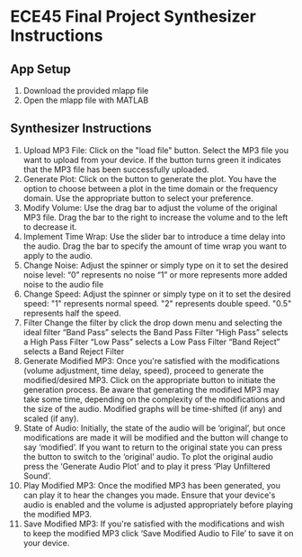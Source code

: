 # ECE45 Final Project Synthesizer Instructions

## App Setup
1. Download the provided mlapp file
2. Open the mlapp file with MATLAB

## Synthesizer Instructions
1. Upload MP3 File:
Click on the "load file" button.
Select the MP3 file you want to upload from your device.
If the button turns green it indicates that the MP3 file has been successfully uploaded.
2. Generate Plot:
Click on the button to generate the plot.
You have the option to choose between a plot in the time domain or the frequency domain. Use the appropriate button to select your preference.
3. Modify Volume:
Use the drag bar to adjust the volume of the original MP3 file.
Drag the bar to the right to increase the volume and to the left to decrease it.
4. Implement Time Wrap:
Use the slider bar to introduce a time delay into the audio.
Drag the bar to specify the amount of time wrap you want to apply to the audio.
5. Change Noise:
Adjust the spinner or simply type on it to set the desired noise level:
“0” represents no noise
“1” or more represents more added noise to the audio file
6. Change Speed:
Adjust the spinner or simply type on it to set the desired speed:
"1" represents normal speed.
"2" represents double speed.
"0.5" represents half the speed. 
7. Filter
Change the filter by click the drop down menu and selecting the ideal filter
“Band Pass” selects the Band Pass Filter
“High Pass” selects a High Pass Filter
“Low Pass” selects a Low Pass Filter
“Band Reject” selects a Band Reject Filter
8. Generate Modified MP3:
Once you're satisfied with the modifications (volume adjustment, time delay, speed), proceed to generate the modified/desired MP3.
Click on the appropriate button to initiate the generation process.
Be aware that generating the modified MP3 may take some time, depending on the complexity of the modifications and the size of the audio.
Modified graphs will be time-shifted (if any) and scaled (if any).
9. State of Audio:
Initially, the state of the audio will be ‘original’, but once modifications are made it will be modified and the button will change to say ‘modified’.
If you want to return to the original state you can press the button to switch to the ‘original’ audio.
To plot the original audio press the ‘Generate Audio Plot’ and to play it press ‘Play Unfiltered Sound’.
10. Play Modified MP3: 
Once the modified MP3 has been generated, you can play it to hear the changes you made.
Ensure that your device's audio is enabled and the volume is adjusted appropriately before playing the modified MP3.
11. Save Modified MP3:
If you're satisfied with the modifications and wish to keep the modified MP3 click ‘Save Modified Audio to File’ to save it on your device.


